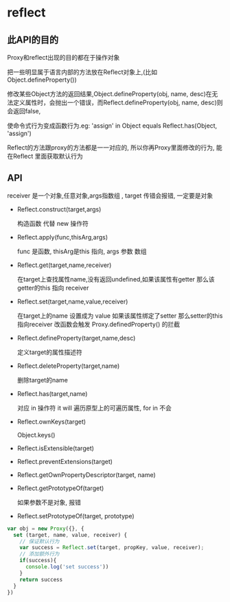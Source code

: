 # reflect

## 此API的目的

  Proxy和reflect出现的目的都在于操作对象

  把一些明显属于语言内部的方法放在Reflect对象上,(比如Object.defineProperty())

  修改某些Object方法的返回结果,Object.defineProperty(obj, name, desc)在无法定义属性时，会抛出一个错误，而Reflect.defineProperty(obj, name, desc)则会返回false,

  使命令式行为变成函数行为.eg: 'assign' in Object equals Reflect.has(Object, 'assign')

  Reflect的方法跟proxy的方法都是一一对应的, 所以你再Proxy里面修改的行为, 能在Reflect 里面获取默认行为

## API

receiver 是一个对象,任意对象,args指数组 , target 传错会报错, 一定要是对象

- Reflect.construct(target,args)

  构造函数 代替 new 操作符
- Reflect.apply(func,thisArg,args)

  func 是函数, thisArg是this 指向, args 参数 数组
- Reflect.get(target,name,receiver)

  在target上查找属性name,没有返回undefined,如果该属性有getter 那么该getter的this 指向 receiver
- Reflect.set(target,name,value,receiver)

  在target上的name 设置成为 value 如果该属性绑定了setter 那么setter的this 指向receiver 改函数会触发 Proxy.definedProperty() 的拦截
- Reflect.defineProperty(target,name,desc)

  定义target的属性描述符
- Reflect.deleteProperty(target,name)

  删除target的name
- Reflect.has(target,name)

  对应 in 操作符 it will 遍历原型上的可遍历属性, for in 不会
- Reflect.ownKeys(target)

  Object.keys()
- Reflect.isExtensible(target)

- Reflect.preventExtensions(target)

- Reflect.getOwnPropertyDescriptor(target, name)

- Reflect.getPrototypeOf(target)

  如果参数不是对象, 报错

- Reflect.setPrototypeOf(target, prototype)

```js
var obj = new Proxy({}, {
  set (target, name, value, receiver) {
    // 保证默认行为
    var success = Reflect.set(target, propKey, value, receiver);
    // 添加额外行为
    if(success){
      console.log('set success'))
    }
    return success
  }
})
```
